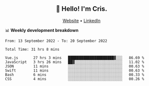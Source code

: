 
<h2 align="center">👋 Hello! I'm Cris.</h2>
<p align="center">
  <a href="https://www.criscunas.dev">Website</a> •
  <a href="https://www.linkedin.com/in/cristophercunas/">LinkedIn</a>
</p>


📊 **Weekly development breakdown**
<!--START_SECTION:waka-->

```text
From: 13 September 2022 - To: 20 September 2022

Total Time: 31 hrs 8 mins

Vue.js       27 hrs 3 mins   █████████████████████▓░░░   86.69 %
JavaScript   3 hrs 26 mins   ██▓░░░░░░░░░░░░░░░░░░░░░░   11.02 %
JSON         11 mins         ░░░░░░░░░░░░░░░░░░░░░░░░░   00.63 %
Swift        11 mins         ░░░░░░░░░░░░░░░░░░░░░░░░░   00.63 %
Bash         6 mins          ░░░░░░░░░░░░░░░░░░░░░░░░░   00.33 %
CSS          4 mins          ░░░░░░░░░░░░░░░░░░░░░░░░░   00.26 %
```

<!--END_SECTION:waka-->
